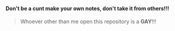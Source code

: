 #### Don't be a **cunt** make your own notes, don't take it from others!!!<br>
> Whoever other than me open this repository is a **GAY**!!!
